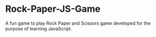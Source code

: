 # Rock-Paper-JS-Game
A fun game to play Rock Paper and Scissors game developed for the purpose of learning JavaScript.
